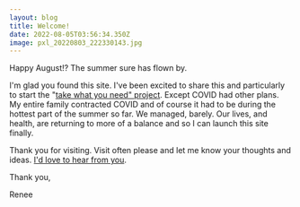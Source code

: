 ```yaml
---
layout: blog
title: Welcome!
date: 2022-08-05T03:56:34.350Z
image: pxl_20220803_222330143.jpg
---
```


Happy August!? The summer sure has flown by.

I'm glad you found this site. I've been excited to share this and particularly to start the "[take what you need" project](https://stonedtolife.com/take-what-you-need/). Except COVID had other plans. My entire family contracted COVID and of course it had to be during the hottest part of the summer so far. We managed, barely. Our lives, and health, are returning to more of a balance and so I can launch this site finally.

Thank you for visiting. Visit often please and let me know your thoughts and ideas. [I'd love to hear from you](https://stonedtolife.com/contact/).

Thank you,

Renee
